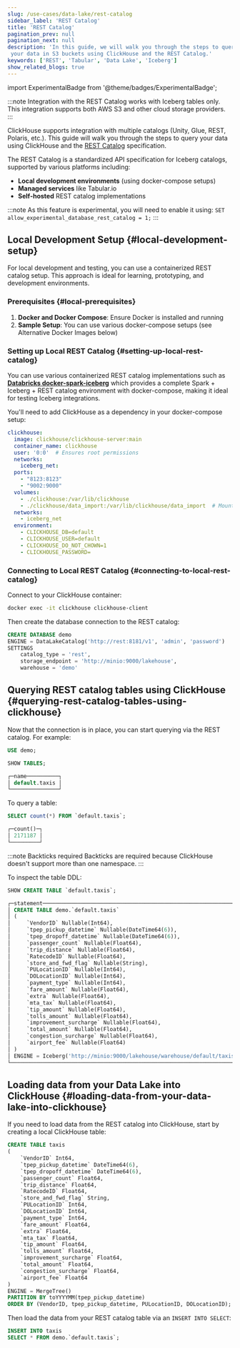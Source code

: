 ```yaml
---
slug: /use-cases/data-lake/rest-catalog
sidebar_label: 'REST Catalog'
title: 'REST Catalog'
pagination_prev: null
pagination_next: null
description: 'In this guide, we will walk you through the steps to query
 your data in S3 buckets using ClickHouse and the REST Catalog.'
keywords: ['REST', 'Tabular', 'Data Lake', 'Iceberg']
show_related_blogs: true
---
```


import ExperimentalBadge from '@theme/badges/ExperimentalBadge';

<ExperimentalBadge/>

:::note
Integration with the REST Catalog works with Iceberg tables only.
This integration supports both AWS S3 and other cloud storage providers.
:::

ClickHouse supports integration with multiple catalogs (Unity, Glue, REST, Polaris, etc.). This guide will walk you through the steps to query your data using ClickHouse and the [REST Catalog](https://github.com/apache/iceberg/blob/main/open-api/rest-catalog-open-api.yaml/) specification.

The REST Catalog is a standardized API specification for Iceberg catalogs, supported by various platforms including:
- **Local development environments** (using docker-compose setups)
- **Managed services** like Tabular.io
- **Self-hosted** REST catalog implementations

:::note
As this feature is experimental, you will need to enable it using:
`SET allow_experimental_database_rest_catalog = 1;`
:::

## Local Development Setup {#local-development-setup}

For local development and testing, you can use a containerized REST catalog setup. This approach is ideal for learning, prototyping, and development environments.

### Prerequisites {#local-prerequisites}

1. **Docker and Docker Compose**: Ensure Docker is installed and running
2. **Sample Setup**: You can use various docker-compose setups (see Alternative Docker Images below)

### Setting up Local REST Catalog {#setting-up-local-rest-catalog}

You can use various containerized REST catalog implementations such as **[Databricks docker-spark-iceberg](https://github.com/databricks/docker-spark-iceberg/blob/main/docker-compose.yml?ref=blog.min.io)** which provides a complete Spark + Iceberg + REST catalog environment with docker-compose, making it ideal for testing Iceberg integrations.

You'll need to add ClickHouse as a dependency in your docker-compose setup:

```yaml
clickhouse:
  image: clickhouse/clickhouse-server:main
  container_name: clickhouse
  user: '0:0'  # Ensures root permissions
  networks:
    iceberg_net:
  ports:
    - "8123:8123"
    - "9002:9000"
  volumes:
    - ./clickhouse:/var/lib/clickhouse
    - ./clickhouse/data_import:/var/lib/clickhouse/data_import  # Mount dataset folder
  networks:
    - iceberg_net
  environment:
    - CLICKHOUSE_DB=default
    - CLICKHOUSE_USER=default
    - CLICKHOUSE_DO_NOT_CHOWN=1
    - CLICKHOUSE_PASSWORD=
```

### Connecting to Local REST Catalog {#connecting-to-local-rest-catalog}

Connect to your ClickHouse container:

```bash
docker exec -it clickhouse clickhouse-client
```

Then create the database connection to the REST catalog:

```sql
CREATE DATABASE demo
ENGINE = DataLakeCatalog('http://rest:8181/v1', 'admin', 'password')
SETTINGS 
    catalog_type = 'rest', 
    storage_endpoint = 'http://minio:9000/lakehouse', 
    warehouse = 'demo'
```

## Querying REST catalog tables using ClickHouse {#querying-rest-catalog-tables-using-clickhouse}

Now that the connection is in place, you can start querying via the REST catalog. For example:

```sql
USE demo;

SHOW TABLES;
```

```sql title="Response"
┌─name──────────┐
│ default.taxis │
└───────────────┘
```

To query a table:

```sql
SELECT count(*) FROM `default.taxis`;
```

```sql title="Response"
┌─count()─┐
│ 2171187 │
└─────────┘
```

:::note Backticks required
Backticks are required because ClickHouse doesn't support more than one namespace.
:::

To inspect the table DDL:

```sql
SHOW CREATE TABLE `default.taxis`;
```

```sql title="Response"
┌─statement─────────────────────────────────────────────────────────────────────────────────────┐
│ CREATE TABLE demo.`default.taxis`                                                             │
│ (                                                                                             │
│     `VendorID` Nullable(Int64),                                                               │
│     `tpep_pickup_datetime` Nullable(DateTime64(6)),                                           │
│     `tpep_dropoff_datetime` Nullable(DateTime64(6)),                                          │
│     `passenger_count` Nullable(Float64),                                                      │
│     `trip_distance` Nullable(Float64),                                                        │
│     `RatecodeID` Nullable(Float64),                                                           │
│     `store_and_fwd_flag` Nullable(String),                                                    │
│     `PULocationID` Nullable(Int64),                                                           │
│     `DOLocationID` Nullable(Int64),                                                           │
│     `payment_type` Nullable(Int64),                                                           │
│     `fare_amount` Nullable(Float64),                                                          │
│     `extra` Nullable(Float64),                                                                │
│     `mta_tax` Nullable(Float64),                                                              │
│     `tip_amount` Nullable(Float64),                                                           │
│     `tolls_amount` Nullable(Float64),                                                         │
│     `improvement_surcharge` Nullable(Float64),                                                │
│     `total_amount` Nullable(Float64),                                                         │
│     `congestion_surcharge` Nullable(Float64),                                                 │
│     `airport_fee` Nullable(Float64)                                                           │
│ )                                                                                             │
│ ENGINE = Iceberg('http://minio:9000/lakehouse/warehouse/default/taxis/', 'admin', '[HIDDEN]') │
└───────────────────────────────────────────────────────────────────────────────────────────────┘
```

## Loading data from your Data Lake into ClickHouse {#loading-data-from-your-data-lake-into-clickhouse}

If you need to load data from the REST catalog into ClickHouse, start by creating a local ClickHouse table:

```sql
CREATE TABLE taxis
(
    `VendorID` Int64,
    `tpep_pickup_datetime` DateTime64(6),
    `tpep_dropoff_datetime` DateTime64(6),
    `passenger_count` Float64,
    `trip_distance` Float64,
    `RatecodeID` Float64,
    `store_and_fwd_flag` String,
    `PULocationID` Int64,
    `DOLocationID` Int64,
    `payment_type` Int64,
    `fare_amount` Float64,
    `extra` Float64,
    `mta_tax` Float64,
    `tip_amount` Float64,
    `tolls_amount` Float64,
    `improvement_surcharge` Float64,
    `total_amount` Float64,
    `congestion_surcharge` Float64,
    `airport_fee` Float64
)
ENGINE = MergeTree()
PARTITION BY toYYYYMM(tpep_pickup_datetime)
ORDER BY (VendorID, tpep_pickup_datetime, PULocationID, DOLocationID);
```

Then load the data from your REST catalog table via an `INSERT INTO SELECT`:

```sql
INSERT INTO taxis 
SELECT * FROM demo.`default.taxis`;
```